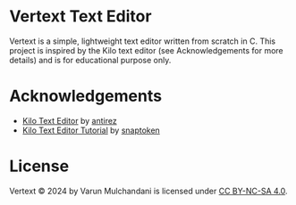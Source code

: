# Vertext Text Editor

Vertext is a simple, lightweight text editor written from scratch in C. This project is inspired by the Kilo text editor (see Acknowledgements for more details) and is for educational purpose only.

# Acknowledgements
- [Kilo Text Editor](https://github.com/antirez/kilo) by [antirez](https://github.com/antirez)
- [Kilo Text Editor Tutorial](https://viewsourcecode.org/snaptoken/kilo/) by [snaptoken](https://github.com/snaptoken)

# License
Vertext © 2024 by Varun Mulchandani is licensed under [CC BY-NC-SA 4.0](https://creativecommons.org/licenses/by-nc-sa/4.0/).